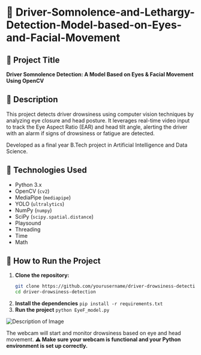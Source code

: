 # 🚗 Driver-Somnolence-and-Lethargy-Detection-Model-based-on-Eyes-and-Facial-Movement


## 📌 Project Title  
**Driver Somnolence Detection: A Model Based on Eyes & Facial Movement Using OpenCV**

## 📝 Description  
This project detects driver drowsiness using computer vision techniques by analyzing eye closure and head posture. It leverages real-time video input to track the Eye Aspect Ratio (EAR) and head tilt angle, alerting the driver with an alarm if signs of drowsiness or fatigue are detected.

Developed as a final year B.Tech project in Artificial Intelligence and Data Science.

## 🔧 Technologies Used  

- Python 3.x  
- OpenCV (`cv2`)  
- MediaPipe (`mediapipe`)  
- YOLO (`ultralytics`)  
- NumPy (`numpy`)  
- SciPy (`scipy.spatial.distance`)  
- Playsound  
- Threading  
- Time  
- Math  

## 🚀 How to Run the Project  

1. **Clone the repository:**
   ```bash
   git clone https://github.com/yourusername/driver-drowsiness-detection.git
   cd driver-drowsiness-detection
2. **Install the dependencies**
```pip install -r requirements.txt```
3. **Run the project**
```python EyeF_model.py```

![Description of Image](ScreenShots/ScreenSho2.png)


The webcam will start and monitor drowsiness based on eye and head movement.
⚠**️ Make sure your webcam is functional and your Python environment is set up correctly.**
